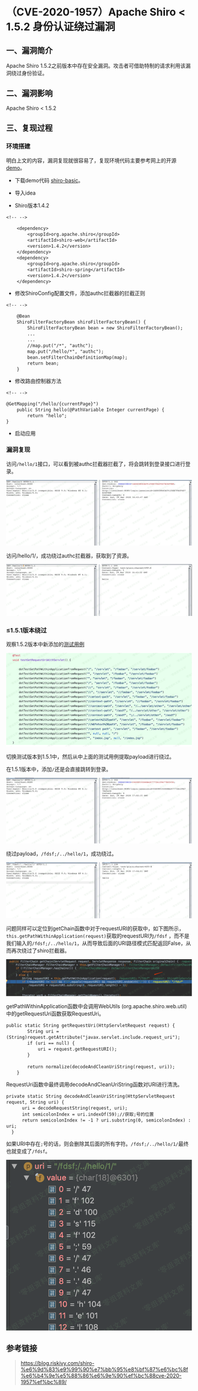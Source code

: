 （CVE-2020-1957）Apache Shiro \< 1.5.2 身份认证绕过漏洞
=======================================================

一、漏洞简介
------------

Apache Shiro
1.5.2之前版本中存在安全漏洞。攻击者可借助特制的请求利用该漏洞绕过身份验证。

二、漏洞影响
------------

Apache Shiro \< 1.5.2

三、复现过程
------------

### 环境搭建

明白上文的内容，漏洞复现就很容易了，复现环境代码主要参考网上的开源[demo](https://github.com/lenve/javaboy-code-samples/tree/master/shiro/shiro-basic)。

-   下载demo代码
    [shiro-basic](https://github.com/lenve/javaboy-code-samples/tree/master/shiro/shiro-basic)。

-   导入idea

-   Shiro版本1.4.2

```{=html}
<!-- -->
```
        <dependency>
            <groupId>org.apache.shiro</groupId>
            <artifactId>shiro-web</artifactId>
            <version>1.4.2</version>
        </dependency>
        <dependency>
            <groupId>org.apache.shiro</groupId>
            <artifactId>shiro-spring</artifactId>
            <version>1.4.2</version>
        </dependency>

-   修改ShiroConfig配置文件，添加authc拦截器的拦截正则

```{=html}
<!-- -->
```
        @Bean
        ShiroFilterFactoryBean shiroFilterFactoryBean() {
            ShiroFilterFactoryBean bean = new ShiroFilterFactoryBean();
            ...
            ...
            //map.put("/*", "authc");
            map.put("/hello/*", "authc"); 
            bean.setFilterChainDefinitionMap(map);
            return bean;
        }

-   修改路由控制器方法

```{=html}
<!-- -->
```
    @GetMapping("/hello/{currentPage}")
        public String hello(@PathVariable Integer currentPage) {
            return "hello";
    }

-   启动应用

### 漏洞复现

访问`/hello/1`接口，可以看到被authc拦截器拦截了，将会跳转到登录接口进行登录。

![](./.resource/(CVE-2020-1957)ApacheShiro<1.5.2身份认证绕过漏洞/media/rId27.png)

访问/hello/1/，成功绕过authc拦截器，获取到了资源。

![](./.resource/(CVE-2020-1957)ApacheShiro<1.5.2身份认证绕过漏洞/media/rId28.png)

### ≤1.5.1版本绕过

观察1.5.2版本中新添加的[测试用例](https://github.com/apache/shiro/commit/3708d7907016bf2fa12691dff6ff0def1249b8ce)

![](./.resource/(CVE-2020-1957)ApacheShiro<1.5.2身份认证绕过漏洞/media/rId31.png)

切换测试版本到1.5.1中，然后从中上面的测试用例提取payload进行绕过。

在1.5.1版本中，添加`/`还是会直接跳转到登录。

![](./.resource/(CVE-2020-1957)ApacheShiro<1.5.2身份认证绕过漏洞/media/rId32.png)

绕过payload，`/fdsf;/../hello/1`，成功绕过。

![](./.resource/(CVE-2020-1957)ApacheShiro<1.5.2身份认证绕过漏洞/media/rId33.png)

问题同样可以定位到getChain函数中对于requestURI的获取中，如下图所示，`this.getPathWithinApplication(request)`获取的requestURI为`/fdsf`
，而不是我们输入的`/fdsf;/../hello/1`，从而导致后面的URI路径模式匹配返回False，从而再次绕过了shiro拦截器。

![](./.resource/(CVE-2020-1957)ApacheShiro<1.5.2身份认证绕过漏洞/media/rId34.png)

getPathWithinApplication函数中会调用WebUtils
(org.apache.shiro.web.util)中的getRequestUri函数获取RequestUri。

    public static String getRequestUri(HttpServletRequest request) {
            String uri = (String)request.getAttribute("javax.servlet.include.request_uri");
            if (uri == null) {
                uri = request.getRequestURI();
            }

            return normalize(decodeAndCleanUriString(request, uri));
        }

RequestUri函数中最终调用decodeAndCleanUriString函数对URI进行清洗。

    private static String decodeAndCleanUriString(HttpServletRequest request, String uri) {
          uri = decodeRequestString(request, uri);
          int semicolonIndex = uri.indexOf(59);//获取;号的位置
          return semicolonIndex != -1 ? uri.substring(0, semicolonIndex) : uri;
      }

如果URI中存在`;`号的话，则会删除其后面的所有字符。`/fdsf;/../hello/1/`最终也就变成了`/fdsf`。

![](./.resource/(CVE-2020-1957)ApacheShiro<1.5.2身份认证绕过漏洞/media/rId35.png)

参考链接
--------

> https://blog.riskivy.com/shiro-%e6%9d%83%e9%99%90%e7%bb%95%e8%bf%87%e6%bc%8f%e6%b4%9e%e5%88%86%e6%9e%90%ef%bc%88cve-2020-1957%ef%bc%89/
